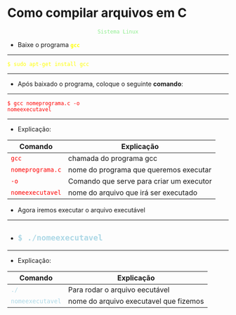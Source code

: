 # Como compilar arquivos em C

<center>
<code style="color : lightgreen">Sistema Linux</code>
</center>

* Baixe o programa **<code style="color : yellow">gcc</code>**

---

<code style="color : yellow">$ sudo apt-get install gcc</code>

---

* Após baixado o programa, coloque o seguinte **comando**:

---

<code style="color : red">$ gcc nomeprograma.c -o nomeexecutavel</code>

---

* Explicação:

Comando|Explicação
|---|---|
<code style="color : red">gcc</code>| chamada do programa gcc
<code style="color : red">nomeprograma.c</code>| nome do programa que queremos executar
<code style="color : red">-o</code>| Comando que serve para criar um executor
<code style="color : red">nomeexecutavel</code>| nome do arquivo que irá ser executado

* Agora iremos executar o arquivo executável 

---

* <h2><code style="color : lightblue">$ ./nomeexecutavel</code></h2>

---

* Explicação:

Comando|Explicação
|---|---|
<code style="color : lightblue">./</code>| Para rodar o arquivo eecutável
<code style="color : lightblue">nomeexecutavel</code>| nome do arquivo executavel que fizemos